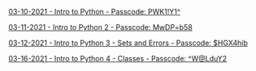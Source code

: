 [03-10-2021 - Intro to Python - Passcode: PWK1!Y1^](https://zoom.us/rec/share/TIc_-pOwvAbaLbwX1NAvXvTSjD9P5vzq_1gY4kPGwkN3ugx81iAZ15O6J7hePVAX.37dueAi1-6w_6ssj)

[03-11-2021 - Intro to Python 2 - Passcode: MwDP=b58](https://zoom.us/rec/share/h74cpreSQTjIBLOorw3w7U9OSpnXWTMu1FBWMwMrydFwOw54zoiEDVeIaVWnZ6BU.KnZ9uX1yW59SNIcx)

[03-12-2021 - Intro to Python 3 - Sets and Errors - Passcode: $HGX4hib](https://zoom.us/rec/share/h74cpreSQTjIBLOorw3w7U9OSpnXWTMu1FBWMwMrydFwOw54zoiEDVeIaVWnZ6BU.KnZ9uX1yW59SNIcx)

[03-16-2021 - Intro to Python 4 - Classes - Passcode: ^W@LduY2](https://zoom.us/rec/share/86giryih_6aNHiSh9JTFTsdFP-DpS7XxFrgo4mbpb9tdamyssoQuPFd3AjZ7UjoT.r1tQW0uyxtb5KVia )

